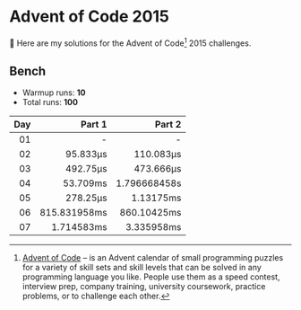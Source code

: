 # Advent of Code 2015

:wave: Here are my solutions for the Advent of Code[^aoc] 2015 challenges.

## Bench

- Warmup runs: **10**
- Total runs: **100**

<!-- BENCH TABLE -->

| Day |       Part 1 |       Part 2 |
| --: | -----------: | -----------: |
|  01 |            - |            - |
|  02 |     95.833µs |    110.083µs |
|  03 |     492.75µs |    473.666µs |
|  04 |     53.709ms | 1.796668458s |
|  05 |     278.25µs |    1.13175ms |
|  06 | 815.831958ms |  860.10425ms |
|  07 |   1.714583ms |   3.335958ms |

<!-- /BENCH TABLE -->

[^aoc]: [Advent of Code][aoc] – is an Advent calendar of small programming puzzles for a variety of skill sets and skill levels that can be solved in any programming language you like. People use them as a speed contest, interview prep, company training, university coursework, practice problems, or to challenge each other.

[aoc]: https://adventofcode.com
